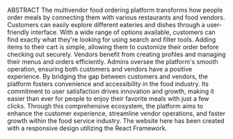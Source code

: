 ABSTRACT
The multivendor food ordering platform transforms how people order meals by 
connecting them with various restaurants and food vendors. Customers can easily explore 
different eateries and dishes through a user-friendly interface. With a wide range of options 
available, customers can find exactly what they're looking for using search and filter tools. 
Adding items to their cart is simple, allowing them to customize their order before checking 
out securely. Vendors benefit from creating profiles and managing their menus and orders 
efficiently. Admins oversee the platform's smooth operation, ensuring both customers and 
vendors have a positive experience. By bridging the gap between customers and vendors, 
the platform fosters convenience and accessibility in the food industry. Its commitment to 
user satisfaction drives innovation and growth, making it easier than ever for people to enjoy 
their favorite meals with just a few clicks. Through this comprehensive ecosystem, the 
platform aims to enhance the customer experience, streamline vendor operations, and faster 
growth within the food service industry. The website here has been created with a 
responsive design utilizing the React Framework.
